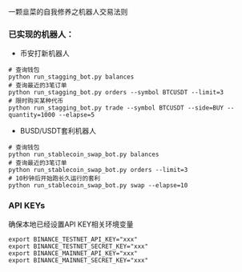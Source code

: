一颗韭菜的自我修养之机器人交易法则

### 已实现的机器人：

* 币安打新机器人

```shell
# 查询钱包
python run_stagging_bot.py balances
# 查询最近的3笔订单
python run_stagging_bot.py orders --symbol BTCUSDT --limit=3
# 限时购买某种代币
python run_stagging_bot.py trade --symbol BTCUSDT --side=BUY --quantity=1000 --elapse=5
```

* BUSD/USDT套利机器人

```shell
# 查询钱包
python run_stablecoin_swap_bot.py balances
# 查询最近的3笔订单
python run_stablecoin_swap_bot.py orders --limit=3
# 10秒钟后开始跑长久运行的套利
python run_stablecoin_swap_bot.py swap --elapse=10
```


### API KEYs

确保本地已经设置API KEY相关环境变量
```
export BINANCE_TESTNET_API_KEY="xxx"
export BINANCE_TESTNET_SECRET_KEY="xxx"
export BINANCE_MAINNET_API_KEY="xxx"
export BINANCE_MAINNET_SECRET_KEY="xxx"
```
